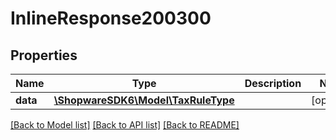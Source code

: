 # InlineResponse200300

## Properties
Name | Type | Description | Notes
------------ | ------------- | ------------- | -------------
**data** | [**\ShopwareSDK6\Model\TaxRuleType**](TaxRuleType.md) |  | [optional] 

[[Back to Model list]](../../README.md#documentation-for-models) [[Back to API list]](../../README.md#documentation-for-api-endpoints) [[Back to README]](../../README.md)

